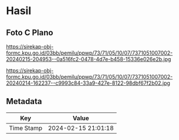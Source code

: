 # Hasil

## Foto C Plano

https://sirekap-obj-formc.kpu.go.id/03bb/pemilu/ppwp/73/71/05/10/07/7371051007002-20240215-204953--0a516fc2-0478-4d7e-b458-15336e026e2b.jpg

https://sirekap-obj-formc.kpu.go.id/03bb/pemilu/ppwp/73/71/05/10/07/7371051007002-20240214-162237--c9993c84-33a9-427e-8122-98dbf67f2b02.jpg


## Metadata

| Key        | Value               |
| ---------- | ------------------- |
| Time Stamp | 2024-02-15 21:01:18 |



